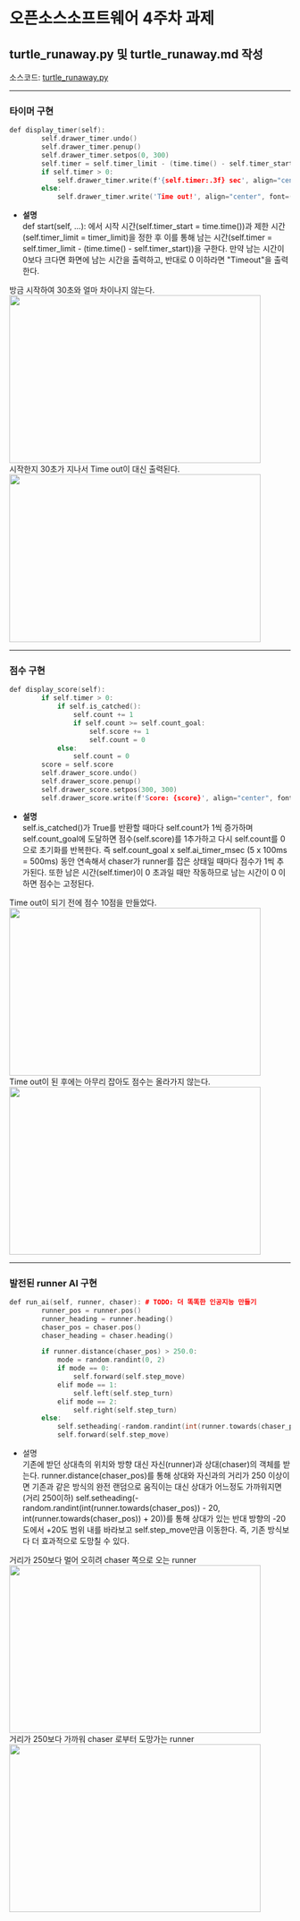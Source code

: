 # 오픈소스소프트웨어 4주차 과제

## turtle_runaway.py 및 turtle_runaway.md 작성
소스코드: [turtle_runaway.py](./turtle_runaway.py)

- - -
### 타이머 구현
```cpp
def display_timer(self):
        self.drawer_timer.undo()
        self.drawer_timer.penup()
        self.drawer_timer.setpos(0, 300)
        self.timer = self.timer_limit - (time.time() - self.timer_start)
        if self.timer > 0:
            self.drawer_timer.write(f'{self.timer:.3f} sec', align="center", font=("Consolas", 32, "bold"))
        else:
            self.drawer_timer.write('Time out!', align="center", font=("Consolas", 32, "bold"))
```
* **설명**  
def start(self, ...): 에서 시작 시간(self.timer_start = time.time())과 제한 시간(self.timer_limit = timer_limit)을 정한 후 이를 통해 남는 시간(self.timer = self.timer_limit - (time.time() - self.timer_start))을 구한다. 만약 남는 시간이 0보다 크다면 화면에 남는 시간을 출력하고, 반대로 0 이하라면 "Timeout"을 출력한다. 
<!--
![image](https://user-images.githubusercontent.com/113341200/193529380-c99e8eab-c22e-4799-bb76-9fa965f38f11.png)
![image](https://user-images.githubusercontent.com/113341200/193531986-ab8fee60-9b81-48f0-9b0a-15383404e447.png)
-->
방금 시작하여 30초와 얼마 차이나지 않는다.  
<img src="https://user-images.githubusercontent.com/113341200/193529380-c99e8eab-c22e-4799-bb76-9fa965f38f11.png" width="450" height="300"/>  
시작한지 30초가 지나서 Time out이 대신 출력된다.  
<img src="https://user-images.githubusercontent.com/113341200/193531986-ab8fee60-9b81-48f0-9b0a-15383404e447.png" width="450" height="300"/>


- - -
### 점수 구현
```cpp
def display_score(self):
        if self.timer > 0:
            if self.is_catched():
                self.count += 1
                if self.count >= self.count_goal:
                    self.score += 1
                    self.count = 0
            else:
                self.count = 0
        score = self.score
        self.drawer_score.undo()
        self.drawer_score.penup()
        self.drawer_score.setpos(300, 300)
        self.drawer_score.write(f'Score: {score}', align="center", font=("Consolas", 22, "bold"))
```
* **설명**  
self.is_catched()가 True를 반환할 때마다 self.count가 1씩 증가하며 self.count_goal에 도달하면 점수(self.score)를 1추가하고 다시 self.count를 0으로 초기화를 반복한다. 즉 self.count_goal x self.ai_timer_msec (5 x 100ms = 500ms) 동안 연속해서 chaser가 runner를 잡은 상태일 때마다 점수가 1씩 추가된다. 또한 남은 시간(self.timer)이 0 초과일 때만 작동하므로 남는 시간이 0 이하면 점수는 고정된다.
<!--
![image](https://user-images.githubusercontent.com/113341200/193535181-4fbb8eb9-f365-4d59-a15f-38d49fd35d71.png)
![image](https://user-images.githubusercontent.com/113341200/193535281-a144c0e6-9f3a-4224-9a53-41e92a455336.png)
-->
Time out이 되기 전에 점수 10점을 만들었다.  
<img src="https://user-images.githubusercontent.com/113341200/193535181-4fbb8eb9-f365-4d59-a15f-38d49fd35d71.png" width="450" height="300"/>  
Time out이 된 후에는 아무리 잡아도 점수는 올라가지 않는다.  
<img src="https://user-images.githubusercontent.com/113341200/193535281-a144c0e6-9f3a-4224-9a53-41e92a455336.png" width="450" height="300"/>


- - -
### 발전된 runner AI 구현
```cpp
def run_ai(self, runner, chaser): # TODO: 더 똑똑한 인공지능 만들기
        runner_pos = runner.pos()
        runner_heading = runner.heading()
        chaser_pos = chaser.pos()
        chaser_heading = chaser.heading()

        if runner.distance(chaser_pos) > 250.0:
            mode = random.randint(0, 2)
            if mode == 0:
                self.forward(self.step_move)
            elif mode == 1:
                self.left(self.step_turn)
            elif mode == 2:
                self.right(self.step_turn)
        else:
            self.setheading(-random.randint(int(runner.towards(chaser_pos)) - 20, int(runner.towards(chaser_pos)) + 20)) # chaser의 반대 각도의 -20도 ~ +20도의 범위로 회전
            self.forward(self.step_move)
```
* 설명  
기존에 받던 상대측의 위치와 방향 대신 자신(runner)과 상대(chaser)의 객체를 받는다. runner.distance(chaser_pos)를 통해 상대와 자신과의 거리가 250 이상이면 기존과 같은 방식의 완전 랜덤으로 움직이는 대신 상대가 어느정도 가까워지면(거리 250이하) self.setheading(-random.randint(int(runner.towards(chaser_pos)) - 20, int(runner.towards(chaser_pos)) + 20))를 통해 상대가 있는 반대 방향의 -20도에서 +20도 범위 내를 바라보고 self.step_move만큼 이동한다. 즉, 기존 방식보다 더 효과적으로 도망칠 수 있다.
<!--
![image](https://user-images.githubusercontent.com/113341200/193535937-63e86cbd-36f3-484f-bbd1-692495e6832c.png)
![image](https://user-images.githubusercontent.com/113341200/193535981-9239ef3a-cc96-4dfe-8aef-4d4c8a73969c.png)
-->
거리가 250보다 멀어 오히려 chaser 쪽으로 오는 runner  
<img src="https://user-images.githubusercontent.com/113341200/193535937-63e86cbd-36f3-484f-bbd1-692495e6832c.png" width="450" height="300"/>  
거리가 250보다 가까워 chaser 로부터 도망가는 runner  
<img src="https://user-images.githubusercontent.com/113341200/193535981-9239ef3a-cc96-4dfe-8aef-4d4c8a73969c.png" width="450" height="300"/>
